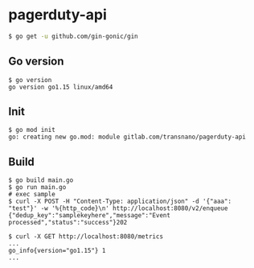 # pagerduty-api

``` sh
$ go get -u github.com/gin-gonic/gin
```

## Go version

``` shell
$ go version
go version go1.15 linux/amd64
```

## Init

``` shell
$ go mod init
go: creating new go.mod: module gitlab.com/transnano/pagerduty-api
```

## Build

``` shell
$ go build main.go
$ go run main.go
# exec sample
$ curl -X POST -H "Content-Type: application/json" -d '{"aaa": "test"}' -w '%{http_code}\n' http://localhost:8080/v2/enqueue
{"dedup_key":"samplekeyhere","message":"Event processed","status":"success"}202

$ curl -X GET http://localhost:8080/metrics
...
go_info{version="go1.15"} 1
...
```
